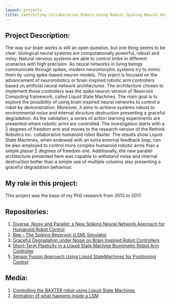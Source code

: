 ```yaml
---
layout: projects
title: Controlling Collaborative Robots Using Robust Spiking Neural Networks
---
```

## Project Description:
The way our brain works is still an open question, but one thing seems to be clear: biological neural systems are computationally powerful, robust and noisy. Natural nervous systems are able to control limbs in different scenarios with high precision. As neural networks in living beings communicate through spikes, modern neuromorphic systems try to mimic them by using spike-based neuron models. This prject is focused on the advancement of neurorobotics or brain inspired robotic arm controllers based on artificial neural network architectures. The architecture chosen to implement those controllers was the spike neuron version of Reservoir Computing framework, called Liquid State Machines. The main goal is to explore the possibility of using brain inspired neural networks to control a robot by demonstration. Moreover, it aims to achieve systems robust to environmental noise and internal structure destruction presenting a graceful degradation. As the validation, a series of action learning experiments are presented where robotic arms are controlled. The investigation starts with a 2 degrees of freedom arm and moves to the research version of the Rethink Robotics Inc. collaborative humanoid robot Baxter. The results show Liquid State Machines, when endowed with an extra external feedback loop, can be also employed to control more complex humanoid robotic arms than a simple planar 2 degrees of freedom one. Additionally, the new parallel architecture presented here was capable to withstand noise and internal destruction better than a simple use of multiple columns also presenting a graceful degradation behaviour.

## My role in this project:
This project was the base of my PhD research from 2013 to 2017.

## Repositories:
1. [Diverse, Noisy and Parallel: a New Spiking Neural Network Approach for Humanoid Robot Control](https://github.com/ricardodeazambuja/IJCNN2016)
2. [Bee - The Spiking Reservoir (LSM) Simulator](https://github.com/ricardodeazambuja/Bee)
3. [Graceful Degradation under Noise on Brain Inspired Robot Controllers](https://github.com/ricardodeazambuja/ICONIP2016)
4. [Short-Term Plasticity in a Liquid State Machine Biomimetic Robot Arm Controller](https://github.com/ricardodeazambuja/IJCNN2017)
5. [Sensor Fusion Approach Using Liquid StateMachines for Positioning Control](https://github.com/ricardodeazambuja/I2MTC2017-LSMFusion)

## Media:
1. [Controlling the BAXTER robot using Liquid State Machines](https://www.youtube.com/watch?v=4gF7mfjGllA)
2. [Animation of what happens inside a LSM](https://www.youtube.com/watch?v=_xm77cxpXV8)
